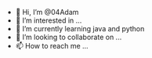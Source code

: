 - 👋 Hi, I’m @04Adam
- 👀 I’m interested in ...
- 🌱 I’m currently learning java and python
- 💞️ I’m looking to collaborate on ...
- 📫 How to reach me ...

<!---
04Adam/04Adam is a ✨ special ✨ repository because its `README.md` (this file) appears on your GitHub profile.
You can click the Preview link to take a look at your changes.
--->
